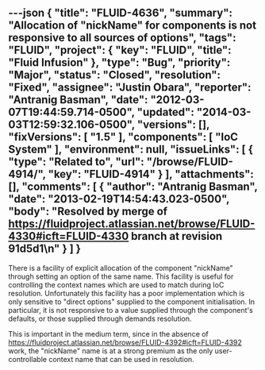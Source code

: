 ---json
{
  "title": "FLUID-4636",
  "summary": "Allocation of \"nickName\" for components is not responsive to all sources of options",
  "tags": "FLUID",
  "project": {
    "key": "FLUID",
    "title": "Fluid Infusion"
  },
  "type": "Bug",
  "priority": "Major",
  "status": "Closed",
  "resolution": "Fixed",
  "assignee": "Justin Obara",
  "reporter": "Antranig Basman",
  "date": "2012-03-07T19:44:59.714-0500",
  "updated": "2014-03-03T12:59:32.106-0500",
  "versions": [],
  "fixVersions": [
    "1.5"
  ],
  "components": [
    "IoC System"
  ],
  "environment": null,
  "issueLinks": [
    {
      "type": "Related to",
      "url": "/browse/FLUID-4914/",
      "key": "FLUID-4914"
    }
  ],
  "attachments": [],
  "comments": [
    {
      "author": "Antranig Basman",
      "date": "2013-02-19T14:54:43.023-0500",
      "body": "Resolved by merge of <https://fluidproject.atlassian.net/browse/FLUID-4330#icft=FLUID-4330> branch at revision 91d5d1\n"
    }
  ]
}
---
There is a facility of explicit allocation of the component "nickName" through setting an option of the same name. This facility is useful for controlling the context names which are used to match during IoC resolution. Unfortunately this facility has a poor implementation which is only sensitive to "direct options" supplied to the component initialisation. In particular, it is not responsive to a value supplied through the component's defaults, or those supplied through demands resolution.

This is important in the medium term, since in the absence of <https://fluidproject.atlassian.net/browse/FLUID-4392#icft=FLUID-4392> work, the "nickName" name is at a strong premium as the only user-controllable context name that can be used in resolution.

        